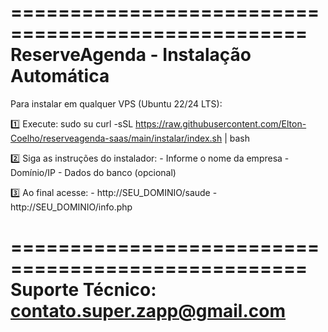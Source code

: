 ===================================================
 ReserveAgenda - Instalação Automática
===================================================

Para instalar em qualquer VPS (Ubuntu 22/24 LTS):

1️⃣ Execute:
    sudo su
    curl -sSL https://raw.githubusercontent.com/Elton-Coelho/reserveagenda-saas/main/instalar/index.sh | bash

2️⃣ Siga as instruções do instalador:
    - Informe o nome da empresa
    - Domínio/IP
    - Dados do banco (opcional)

3️⃣ Ao final acesse:
    - http://SEU_DOMINIO/saude
    - http://SEU_DOMINIO/info.php

===================================================
Suporte Técnico: contato.super.zapp@gmail.com
===================================================
